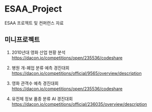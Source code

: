 # ESAA_Project
ESAA 프로젝트 및 컨퍼런스 자료

## 미니프로젝트
1. 2010년대 영화 산업 현황 분석
https://dacon.io/competitions/open/235536/codeshare

2. 병원 개-폐업 분류 예측 경진대회
https://dacon.io/competitions/official/9565/overview/description

3. 영화 관객수 예측 경진대회
https://dacon.io/competitions/open/235536/codeshare

4. 유전체 정보 품종 분류 AI 경진대회
https://dacon.io/competitions/official/236035/overview/description


